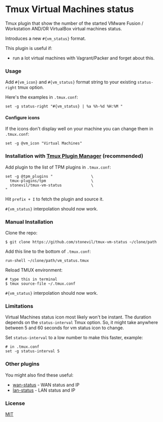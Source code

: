 # Tmux Virtual Machines status

Tmux plugin that show the number of the started VMware Fusion / Workstation AND/OR VirtualBox virtual machines status.

Introduces a new `#{vm_status}` format.

This plugin is useful if:
- run a lot virtual machines with Vagrant/Packer and forget about this.

### Usage

Add `#{vm_icon}` and `#{vm_status}` format string to your existing `status-right` tmux option.

Here's the examples in `.tmux.conf`:

    set -g status-right "#{vm_status} | %a %h-%d %H:%M "

#### Configure icons
If the icons don't display well on your machine you can change them in
`.tmux.conf`:

    set -g @vm_icon "Virtual Machines"

### Installation with [Tmux Plugin Manager](https://github.com/tmux-plugins/tpm) (recommended)

Add plugin to the list of TPM plugins in `.tmux.conf`:

    set -g @tpm_plugins "                 \
      tmux-plugins/tpm                    \
      stonevil/tmux-vm-status             \
    "

Hit `prefix + I` to fetch the plugin and source it.

`#{vm_status}` interpolation should now work.

### Manual Installation

Clone the repo:

    $ git clone https://github.com/stonevil/tmux-vm-status ~/clone/path

Add this line to the bottom of `.tmux.conf`:

    run-shell ~/clone/path/vm_status.tmux

Reload TMUX environment:

    # type this in terminal
    $ tmux source-file ~/.tmux.conf

`#{vm_status}` interpolation should now work.

### Limitations

Virtual Machines status icon most likely won't be instant. The duration depends on the `status-interval` Tmux option. So, it might take anywhere between 5 and 60 seconds for vm status icon to change.

Set `status-interval` to a low number to make this faster, example:

    # in .tmux.conf
    set -g status-interval 5

### Other plugins

You might also find these useful:

- [wan-status](https://github.com/stonevil/tmux-wan-status) - WAN status and IP
- [lan-status](https://github.com/stonevil/tmux-lan-status) - LAN status and IP

### License

[MIT](LICENSE.md)

